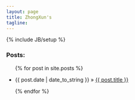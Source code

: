 ```yaml
---
layout: page
title: ZhongXun's
tagline: 
---
```

{% include JB/setup %}

<h3>Posts:</h3>

<ul class="posts">
  {% for post in site.posts %}
    <p><li><span>{{ post.date | date_to_string }}</span> &raquo; <a href="{{ BASE_PATH }}{{ post.url }}">{{ post.title }}</a></li></p>
  {% endfor %}
</ul>


